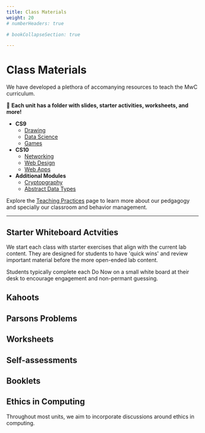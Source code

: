 ```yaml
---
title: Class Materials
weight: 20
# numberHeaders: true

# bookCollapseSection: true

---
```


# Class Materials

We have developed a plethora of accomanying resources to teach the MwC curriculum. 

📁 **Each unit has a folder with slides, starter activities, worksheets, and more!**


- **CS9**
    - [Drawing](https://drive.google.com/drive/folders/1a2hvV7oqsPOXARQH0aDrrjt1mtGecbyj?usp=drive_link)
    - [Data Science](https://drive.google.com/drive/folders/1kB4wkr2I9xt5x2euO-yvqOTyc86AjDsC?usp=drive_link)
    - [Games](https://drive.google.com/drive/folders/1ZFE110hJc8hOAzzkdJSJBc2cAptU3hLV?usp=drive_link)
- **CS10**
    - [Networking](https://drive.google.com/drive/folders/1G4b7plhxDeuTeLYx5gyrzicJRmqm76_n?usp=drive_link)
    - [Web Design](https://drive.google.com/drive/folders/1RQEh6nty0K-PIC765j3Dxkt2HXRkExrw?usp=drive_link)
    - [Web Apps](https://drive.google.com/drive/folders/11BYVqWMt_ItUmZo0E5Jo7ZKvuTg7PrqH?usp=drive_link)
- **Additional Modules**
    - [Cryptopgraphy](https://drive.google.com/drive/folders/1YZMnqE4Tuf69Epte4pvO2cK6SooFghN_?usp=drive_link)
    - [Abstract Data Types](https://docs.google.com/presentation/d/1frnORS6qyiPH3OsZvKyz1q9dXM4o9VP0yFBCaxqbHkI/edit?usp=drive_link)

Explore the [Teaching Practices](practices) page to learn more about our pedgagogy and specially our classroom and behavior management.

---

## Starter Whiteboard Actvities

We start each class with starter exercises that align with the current lab content. They are designed for students to have 'quick wins' and review important material before the more open-ended lab content.

Students typically complete each Do Now on a small white board at their desk to encourage engagement and non-permant guessing.


## Kahoots


## Parsons Problems 

## Worksheets

## Self-assessments 

## Booklets

## Ethics in Computing 

Throughout most units, we aim to incorporate discussions around ethics in computing. 

